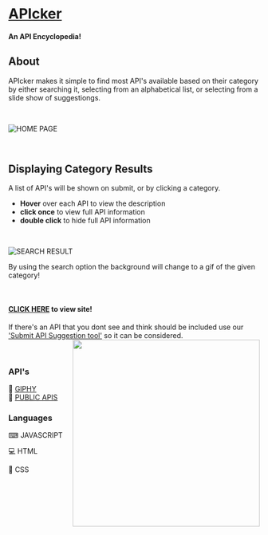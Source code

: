 # [APIcker](https://63c72c69ae0c7e4ea84790e1--effervescent-heliotrope-0c11cf.netlify.app/)
#### An API Encyclopedia!


## About
APIcker makes it simple to find most API's available based on their category by either searching it, selecting from an alphabetical list, or selecting from a slide show of suggestiongs.

<br>

![HOME PAGE](https://user-images.githubusercontent.com/115671600/213037087-222fb991-c7fe-40c8-a27d-3b7dd213605b.png)

<br>

## Displaying Category Results
A list of API's will be shown on submit, or by clicking a category.

* **Hover** over each API to view the description
* **click once** to view full API information
* **double click** to hide full API information

<br>

![SEARCH RESULT](https://user-images.githubusercontent.com/115671600/213038342-94e0d2ce-6041-47de-a240-7efc123f909e.png)


By using the search option the background will change to a gif of the given category!

<br>

#### [CLICK HERE](https://63c72c69ae0c7e4ea84790e1--effervescent-heliotrope-0c11cf.netlify.app/) to view site!
If there's an API that you dont see and think should be included use our ['Submit API Suggestion tool'](https://63c72c69ae0c7e4ea84790e1--effervescent-heliotrope-0c11cf.netlify.app/info.html) so it can be considered. 
<img align="right" width="375" height="375" src="https://user-images.githubusercontent.com/115671600/213039075-382110ac-25a4-469b-8f00-110aa7cf5147.png">

<br>

### API's
🔌 [GIPHY](https://developers.giphy.com/) <br />
🔌 [PUBLIC APIS](https://api.publicapis.org/)

### Languages
<p>⌨ JAVASCRIPT</p>
<p>💻 HTML</p>
🎨 CSS

